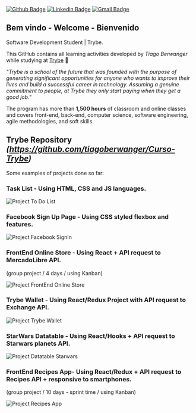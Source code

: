 [![Github Badge](https://img.shields.io/badge/-Github-000?style=flat-square&logo=Github&logoColor=white&link=https://github.com/lucasgdb)](https://github.com/tiagoberwanger)
[![Linkedin Badge](https://img.shields.io/badge/-LinkedIn-blue?style=flat-square&logo=Linkedin&logoColor=white&link=https://www.linkedin.com/in/lucas-bittencourt/)](https://www.linkedin.com/in/tiago-berwanger/)
[![Gmail Badge](https://img.shields.io/badge/-Gmail-c14438?style=flat-square&logo=Gmail&logoColor=white&link=mailto:berwangertiago@gmail.com)](mailto:berwangertiago@gmail.com)

## Bem vindo - Welcome - Bienvenido

Software Development Student | Trybe.

This GitHub contains all learning activities developed by *Tiago Berwanger* while studying at [Trybe](https://www.betrybe.com/) :rocket:

*"Trybe is a school of the future that was founded with the purpose of generating significant opportunities for anyone who wants to improve their lives and build a successful career in technology. Assuming a genuine commitment to people, at Trybe they only start paying when they get a good job."*

The program has more than **1,500 hours** of classroom and online classes and covers front-end, back-end, computer science, software engineering, agile methodologies, and soft skills.

## Trybe Repository *(https://github.com/tiagoberwanger/Curso-Trybe)*

Some examples of projects done so far:

### Task List - Using HTML, CSS and JS languages.
![Project To Do List](https://media.giphy.com/media/RSDSR88QEX52dAtZcF/giphy.gif)

### Facebook Sign Up Page - Using CSS styled flexbox and features.
![Project Facebook SignIn](https://media.giphy.com/media/OdKwp6Co8PJraoYHtV/giphy.gif)

### FrontEnd Online Store - Using React + API request to MercadoLibre API.
(group project / 4 days / using Kanban)

![Project FrontEnd Online Store](https://media.giphy.com/media/iJJLQ1Tw1SFZPxbUXM/giphy.gif)

### Trybe Wallet - Using React/Redux Project with API request to Exchange API.
![Project Trybe Wallet](https://media.giphy.com/media/qWzH2qOenhkXWJv28u/giphy.gif)

### StarWars Datatable - Using React/Hooks + API request to Starwars planets API.
![Project Datatable Starwars](https://media.giphy.com/media/zLVzLwAyFQ6Q7nLIjq/giphy.gif)

### FrontEnd Recipes App- Using React/Redux + API request to Recipes API + responsive to smartphones.
(group project / 10 days - sprint time / using Kanban)

![Project Recipes App](https://media.giphy.com/media/UAwJNWJhxbkp8YIUeh/giphy.gif)
